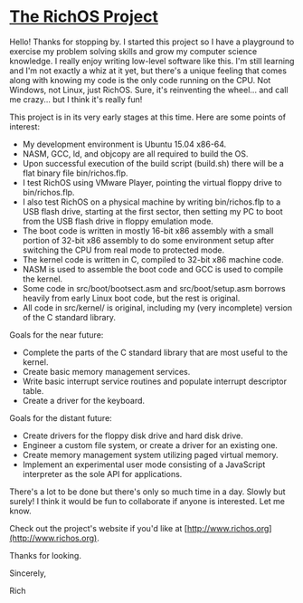 # [The RichOS Project](http://richos.org)

Hello! Thanks for stopping by. I started this project so I have a playground to
exercise my problem solving skills and grow my computer science knowledge. I
really enjoy writing low-level software like this. I'm still learning and I'm
not exactly a whiz at it yet, but there's a unique feeling that comes along
with knowing my code is the only code running on the CPU. Not Windows, not
Linux, just RichOS. Sure, it's reinventing the wheel... and call me crazy...
but I think it's really fun!

This project is in its very early stages at this time. Here are some points of
interest:

- My development environment is Ubuntu 15.04 x86-64.
- NASM, GCC, ld, and objcopy are all required to build the OS.
- Upon successful execution of the build script (build.sh) there will be a
flat binary file bin/richos.flp.
- I test RichOS using VMware Player, pointing the virtual floppy drive to
bin/richos.flp.
- I also test RichOS on a physical machine by writing bin/richos.flp to a USB
flash drive, starting at the first sector, then setting my PC to boot from the
USB flash drive in floppy emulation mode.
- The boot code is written in mostly 16-bit x86 assembly with a small portion of
32-bit x86 assembly to do some environment setup after switching the CPU from
real mode to protected mode.
- The kernel code is written in C, compiled to 32-bit x86 machine code.
- NASM is used to assemble the boot code and GCC is used to compile the kernel.
- Some code in src/boot/bootsect.asm and src/boot/setup.asm borrows heavily from
early Linux boot code, but the rest is original.
- All code in src/kernel/ is original, including my (very incomplete) version
of the C standard library.

Goals for the near future:

- Complete the parts of the C standard library that are most useful to the
kernel.
- Create basic memory management services.
- Write basic interrupt service routines and populate interrupt descriptor table.
- Create a driver for the keyboard.

Goals for the distant future:

- Create drivers for the floppy disk drive and hard disk drive.
- Engineer a custom file system, or create a driver for an existing one.
- Create memory management system utilizing paged virtual memory.
- Implement an experimental user mode consisting of a JavaScript interpreter as
the sole API for applications.

There's a lot to be done but there's only so much time in a day. Slowly but
surely! I think it would be fun to collaborate if anyone is interested.
Let me know.

Check out the project's website if you'd like at
[http://www.richos.org](http://www.richos.org).

Thanks for looking. 

Sincerely,

Rich